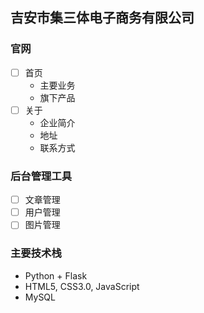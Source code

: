 ## 吉安市集三体电子商务有限公司

### 官网

+ [ ] 首页
    - 主要业务
    - 旗下产品
+ [ ] 关于
    - 企业简介
    - 地址
    - 联系方式

### 后台管理工具

+ [ ] 文章管理
+ [ ] 用户管理
+ [ ] 图片管理

### 主要技术栈
+ Python + Flask
+ HTML5, CSS3.0, JavaScript
+ MySQL